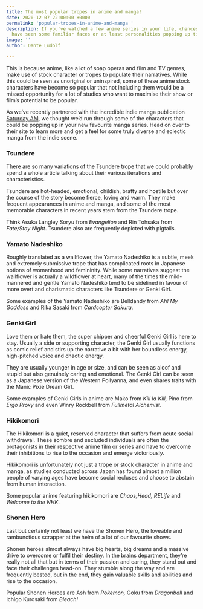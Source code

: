 ```yaml
---
title: The most popular tropes in anime and manga!
date: 2020-12-07 22:00:00 +0000
permalink: 'popular-tropes-in-anime-and-manga '
description: If you’ve watched a few anime series in your life, chances are you’ll
  have seen some familiar faces or at least personalities popping up time and again.
image: ''
author: Dante Ludolf

---
```

This is because anime, like a lot of soap operas and film and TV genres, make use of stock character or tropes to populate their narratives. While this could be seen as unoriginal or uninspired, some of these anime stock characters have become so popular that not including them would be a missed opportunity for a lot of studios who want to maximise their show or film’s potential to be popular.

As we’ve recently partnered with the incredible indie manga publication [Saturday AM](https://www.saturday-am.com/), we thought we’d run through some of the characters that could be popping up in your new favourite manga series. Head on over to their site to learn more and get a feel for some truly diverse and eclectic manga from the indie scene.

### Tsundere

There are so many variations of the Tsundere trope that we could probably spend a whole article talking about their various iterations and characteristics.

Tsundere are hot-headed, emotional, childish, bratty and hostile but over the course of the story become fierce, loving and warm. They make frequent appearances in anime and manga, and some of the most memorable characters in recent years stem from the Tsundere trope.

Think Asuka Langley Soryu from _Evangelion_ and Rin Tohsaka from _Fate/Stay Night_. Tsundere also are frequently depicted with pigtails.

### Yamato Nadeshiko

Roughly translated as a wallflower, the Yamato Nadeshiko is a subtle, meek and extremely submissive trope that has complicated roots in Japanese notions of womanhood and femininity. While some narratives suggest the wallflower is actually a wildflower at heart, many of the times the mild-mannered and gentle Yamato Nadeshiko tend to be sidelined in favour of more overt and charismatic characters like Tsundere or Genki Girl.

Some examples of the Yamato Nadeshiko are Belldandy from _Ah! My Goddess_ and Rika Sasaki from _Cardcopter Sakura_.

### Genki Girl

Love them or hate them, the super chipper and cheerful Genki Girl is here to stay. Usually a side or supporting character, the Genki Girl usually functions as comic relief and stirs up the narrative a bit with her boundless energy, high-pitched voice and chaotic energy.

They are usually younger in age or size, and can be seen as aloof and stupid but also genuinely caring and emotional. The Genki Girl can be seen as a Japanese version of the Western Pollyanna, and even shares traits with the Manic Pixie Dream Girl.

Some examples of Genki Girls in anime are Mako from _Kill la Kill,_ Pino from _Ergo Proxy_ and even Winry Rockbell from _Fullmetal Alchemist._

### Hikikomori

The Hikikomori is a quiet, reserved character that suffers from acute social withdrawal. These sombre and secluded individuals are often the protagonists in their respective anime film or series and have to overcome their inhibitions to rise to the occasion and emerge victoriously.

Hikikomori is unfortunately not just a trope or stock character in anime and manga, as studies conducted across Japan has found almost a million people of varying ages have become social recluses and choose to abstain from human interaction.

Some popular anime featuring hikikomori are _Chaos;Head, RELife_ and _Welcome to the NHK_.

### Shonen Hero

Last but certainly not least we have the Shonen Hero, the loveable and rambunctious scrapper at the helm of a lot of our favourite shows.

Shonen heroes almost always have big hearts, big dreams and a massive drive to overcome or fulfil their destiny. In the brains department, they’re really not all that but in terms of their passion and caring, they stand out and face their challenges head-on. They stumble along the way and are frequently bested, but in the end, they gain valuable skills and abilities and rise to the occasion.

Popular Shonen Heroes are Ash from _Pokemon,_ Goku from _Dragonball_ and Ichigo Kurosaki from _Bleach!_